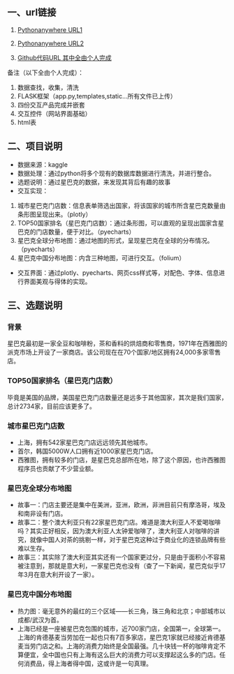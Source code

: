 ## 一、url链接
1. [Pythonanywhere URL1](http://liwenkross.pythonanywhere.com/)

2. [Pythonanywhere URL2](http://xiaohewenya.pythonanywhere.com/)

3. [Github代码URL 其中全由个人完成](https://github.com/NFUNM171061397/Interactive_Visual_Final)

备注（以下全由个人完成）：
1. 数据查找，收集，清洗
2. FLASK框架（app.py,templates,static...所有文件已上传）
3. 四份交互产品完成并嵌套
4. 交互控件（网站界面基础）
5. html表

## 二、项目说明
* 数据来源：kaggle
* 数据处理：通过python将多个现有的数据库数据进行清洗，并进行整合。
* 选题说明：通过星巴克的数据，来发现其背后有趣的故事
* 交互实现：
1. 城市星巴克门店数：信息表单筛选出国家，将该国家的城市所含星巴克数量由条形图呈现出来。（plotly）
2. TOP50国家排名（星巴克门店数）：通过条形图，可以直观的呈现出国家含星巴克的门店数量，便于对比。（pyecharts）
3. 星巴克全球分布地图：通过地图的形式，呈现星巴克在全球的分布情况。（pyecharts）
4. 星巴克中国分布地图：内含三种地图，可进行交互。（folium）
* 交互界面：通过plotly、pyecharts、网页css样式等，对配色、字体、信息进行界面美观与得体的实现。


## 三、选题说明
### 背景
星巴克最初是一家全豆和咖啡粉，茶和香料的烘焙商和零售商，1971年在西雅图的派克市场上开设了一家商店。该公司现在在70个国家/地区拥有24,000多家零售店。

### TOP50国家排名（星巴克门店数）
毕竟是美国的品牌，美国星巴克门店数量还是远多于其他国家，其次是我们国家，总计2734家，目前应该更多了。

### 城市星巴克门店数
* 上海，拥有542家星巴克门店远远领先其他城市。
* 首尔，韩国5000W人口拥有近1000家星巴克门店。
* 西雅图，拥有较多的门店，是星巴克总部所在地，除了这个原因，也许西雅图程序员也贡献了不少营业额。

### 星巴克全球分布地图
* 故事一：门店主要还是集中在美洲，亚洲，欧洲，非洲目前只有摩洛哥，埃及和南非设有门店。
* 故事二：整个澳大利亚只有22家星巴克门店。难道是澳大利亚人不爱喝咖啡吗？其实正好相反，因为澳大利亚人太钟爱咖啡了，澳大利亚人对咖啡的讲究，就像中国人对茶的挑剔一样，对于星巴克这种过于商业化的连锁品牌有些难以生存。
* 故事三：其实除了澳大利亚其实还有一个国家更过分，只是由于面积小不容易被注意到，那就是意大利，一家星巴克也没有（查了一下新闻，星巴克似乎17年3月在意大利开设了一家）。

### 星巴克中国分布地图
* 热力图：毫无意外的最红的三个区域——长三角，珠三角和北京；中部城市以成都/武汉为首。
* 上海已经是一座被星巴克包围的城市，近700家门店，全国第一，全球第一。上海的肯德基麦当劳加在一起也只有7百多家店，星巴克1家就已经接近肯德基麦当劳门店之和。上海的消费力始终是全国最强。几十块钱一杯的咖啡肯定不算便宜，全中国也只有上海有这么巨大的消费力可以支撑起这么多的门店。任何消费品，得上海者得中国，这或许是一句真理。
